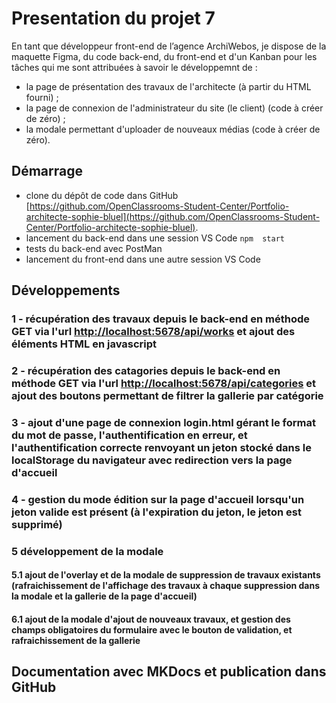 # Presentation du projet 7

En tant que développeur front-end de l’agence ArchiWebos, je dispose de la maquette Figma, du code back-end, du front-end et d'un Kanban pour les tâches qui me sont attribuées à savoir le développemnt de :

* la page de présentation des travaux de l'architecte (à partir du HTML fourni) ;
* la page de connexion de l'administrateur du site (le client) (code à créer de zéro) ;
* la modale permettant d'uploader de nouveaux médias (code à créer de zéro).

## Démarrage

* clone du dépôt de code dans GitHub [https://github.com/OpenClassrooms-Student-Center/Portfolio-architecte-sophie-bluel](https://github.com/OpenClassrooms-Student-Center/Portfolio-architecte-sophie-bluel).
* lancement du back-end dans une session VS Code `npm  start`
* tests du back-end avec PostMan
* lancement du front-end dans une autre session VS Code

## Développements

### 1 - récupération des travaux depuis le back-end en méthode GET via l'url [http://localhost:5678/api/works](http://localhost:5678/api/works) et ajout des éléments HTML en javascript
### 2 - récupération des catagories depuis le back-end en méthode GET via l'url [http://localhost:5678/api/categories](http://localhost:5678/api/categories) et ajout des boutons permettant de filtrer la gallerie par catégorie
### 3 - ajout d'une page de connexion login.html gérant le format du mot de passe, l'authentification en erreur, et l'authentification correcte renvoyant un jeton stocké dans le localStorage du navigateur avec redirection vers la page d'accueil
### 4 - gestion du mode édition sur la page d'accueil lorsqu'un jeton valide est présent (à l'expiration du jeton, le jeton est supprimé)
### 5 développement de la modale
#### 5.1 ajout de l'overlay et de la modale de suppression de travaux existants (rafraichissement de l'affichage des travaux à chaque suppression dans la modale et la gallerie de la page d'accueil)
#### 6.1 ajout de la modale d'ajout de nouveaux travaux, et gestion des champs obligatoires du formulaire avec le bouton de validation, et rafraichissement de la gallerie

## Documentation avec MKDocs et publication dans GitHub 
